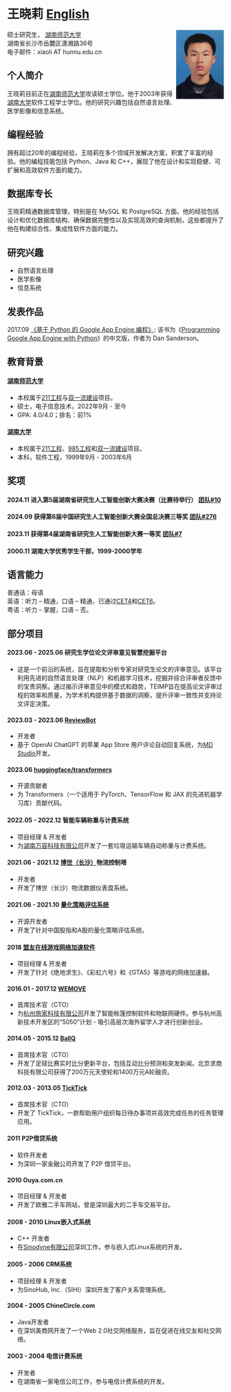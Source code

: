 # 王晓莉 [English](./index.md)

<img align="right" height="160" src="photos/xiaoli.jpg">

硕士研究生， [湖南师范大学](https://www.hunnu.edu.cn/)\
湖南省长沙市岳麓区潇湘路36号\
电子邮件：xiaoli AT hunnu.edu.cn

## 个人简介
王晓莉目前正在[湖南师范大学](https://www.hunnu.edu.cn/)攻读硕士学位。他于2003年获得[湖南大学](https://www.hnu.edu.cn/)软件工程学士学位。他的研究兴趣包括自然语言处理、医学影像和信息系统。

## 编程经验
拥有超过20年的编程经验，王晓莉在多个领域开发解决方案，积累了丰富的经验。他的编程技能包括 Python、Java 和 C++，展现了他在设计和实现稳健、可扩展和高效软件方面的能力。

## 数据库专长
王晓莉精通数据库管理，特别是在 MySQL 和 PostgreSQL 方面。他的经验包括设计和优化数据库结构、确保数据完整性以及实现高效的查询机制，这些都提升了他在构建综合性、集成性软件方面的能力。

## 研究兴趣
- 自然语言处理
- 医学影像
- 信息系统

## 发表作品
2017.09 [《基于 Python 的 Google App Engine 编程》](https://book.douban.com/subject/30282716/): 该书为《[Programming Google App Engine with Python](https://www.amazon.com/Programming-Google-Engine-Python-Infrastructure-ebook/dp/B010GNIV88)》的中文版，作者为 Dan Sanderson。

## 教育背景
#### [湖南师范大学](https://www.hunnu.edu.cn/)
- 本校属于[211工程](https://en.wikipedia.org/wiki/Project_211)与[双一流建设](https://en.wikipedia.org/wiki/Double_First-Class_Construction)项目。
- 硕士，电子信息技术，2022年9月 - 至今
- GPA: 4.0/4.0；排名：前1%

#### [湖南大学](https://www.hnu.edu.cn/)
- 本校属于[211工程](https://en.wikipedia.org/wiki/Project_211)、[985工程](https://en.wikipedia.org/wiki/Project_985)和[双一流建设](https://en.wikipedia.org/wiki/Double_First-Class_Construction)项目。
- 本科，软件工程，1999年9月 - 2003年6月

## 奖项
#### 2024.11 进入第5届湖南省研究生人工智能创新大赛决赛（比赛待举行） [团队#10](https://mp.weixin.qq.com/s/SFO4y76OL08A6wjDQsosJw)
#### 2024.09 获得第6届中国研究生人工智能创新大赛全国总决赛三等奖 [团队#276](https://cpipc.acge.org.cn//cw/detail/2c9088a5696cbf370169a3f8101510bd/2c90801a91ff34d00191ffd5f79604e7)
#### 2023.11 获得第4届湖南省研究生人工智能创新大赛一等奖 [团队#7](http://www.hnaai.cn/sdetail.html?id=294)
#### 2000.11 湖南大学优秀学生干部，1999-2000学年

## 语言能力
普通话：母语\
英语：听力 – 精通，口语 – 精通，已通过[CET4](https://en.wikipedia.org/wiki/College_English_Test)和[CET6](https://en.wikipedia.org/wiki/College_English_Test)。\
粤语：听力 – 掌握，口语 – 否。

## 部分项目
#### 2023.06 - 2025.06 研究生学位论文评审意见智慧挖掘平台
- 这是一个前沿的系统，旨在提取和分析专家对研究生论文的评审意见。该平台利用先进的自然语言处理（NLP）和机器学习技术，挖掘并综合评审者反馈中的宝贵洞察。通过揭示评审意见中的模式和趋势，TEIMP旨在提高论文评审过程的效率和质量，为学术机构提供基于数据的洞察，提升评审一致性并支持论文评定决策。

#### 2023.03 - 2023.06 [ReviewBot](https://md.studio)
- 开发者
- 基于 OpenAI ChatGPT 的苹果 App Store 用户评论自动回复系统，为[MD Studio](https://md.studio)开发。

#### 2023.06 [huggingface/transformers](https://github.com/huggingface/transformers/pull/24340)
- 开源贡献者
- 为 Transformers（一个适用于 PyTorch、TensorFlow 和 JAX 的先进机器学习库）贡献代码。

#### 2022.05 - 2022.12 智能车辆称重与计费系统
- 项目经理 & 开发者
- 为[湖南万容科技有限公司](http://www.vary.net.cn/)开发了一套垃圾运输车辆自动称重与计费系统。

#### 2021.06 - 2021.12 [博世（长沙）](https://www.bosch.com.cn/en/our-company/bosch-in-china/bosch-automotive-products-changsha/)物流控制塔
- 开发者
- 开发了博世（长沙）物流数据仪表盘系统。

#### 2021.06 - 2021.10 [量化策略评估系统](https://github.com/xiaoli/Light)
- 开源开发者
- 开发了针对中国股指和A股的量化策略评估系统。

#### 2018 [盟友在线游戏网络加速软件](https://www.mengyou360.com/)
- 项目经理 & 开发者
- 开发了针对《绝地求生》、《彩虹六号》和《GTA5》等游戏的网络加速器。

#### 2016.01 - 2017.12 [WEMOVE](https://www.wemovetech.com/en)
- 首席技术官（CTO）
- 为[杭州旅家科技有限公司](https://www.tianyancha.com/brand/bc112262510)开发了智能帐篷控制软件和物联网硬件。参与杭州高新技术开发区的“5050”计划 - 吸引高层次海外留学人才进行创新创业。

#### 2014.05 - 2015.12 [BallQ](https://www.tianyancha.com/brand/b7ba0134081)
- 首席技术官（CTO）
- 开发了足球比赛实时比分更新平台，包括互动比分预测和突发新闻。北京求商科技有限公司获得了200万元天使轮和1400万元A轮融资。

#### 2012.03 - 2013.05 [TickTick](https://www.ticktick.com/?language=en_us)
- 首席技术官（CTO）
- 开发了 TickTick，一款帮助用户组织每日待办事项并高效完成任务的任务管理应用。

#### 2011 P2P借贷系统
- 软件开发者
- 为深圳一家金融公司开发了 P2P 借贷平台。

#### 2010 Ouya.com.cn
- 项目经理 & 开发者
- 开发了欧雅二手车网站，曾是深圳最大的二手车交易平台。

#### 2008 - 2010 Linux嵌入式系统
- C++ 开发者
- 在[Sinodyne有限公司](https://sinodyne.net/)深圳工作，参与嵌入式Linux系统的开发。

#### 2005 - 2006 CRM系统
- 项目经理 & 开发者
- 为SinoHub, Inc.（SIHI）深圳开发了客户关系管理系统。

#### 2004 - 2005 ChineCircle.com
- Java开发者
- 在深圳美商网开发了一个Web 2.0社交网络服务，旨在促进在线交友和社交网络。

#### 2003 - 2004 电信计费系统
- 开发者
- 在湖南省一家电信公司工作，参与电信计费系统的开发。
